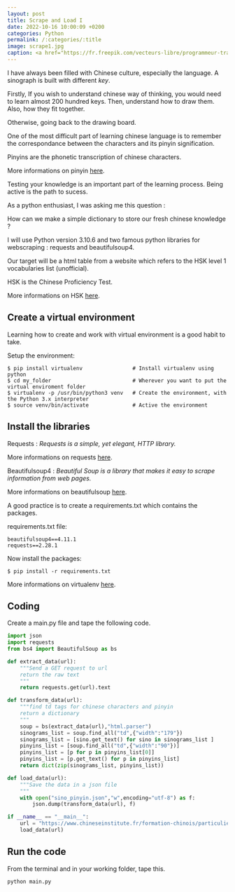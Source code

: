 ```yaml
---
layout: post
title: Scrape and Load I
date: 2022-10-16 10:00:09 +0200
categories: Python
permalink: /:categories/:title
image: scrape1.jpg
caption: <a href="https://fr.freepik.com/vecteurs-libre/programmeur-travaillant-code-developpement-web-ingenieur-programmation-python-php-java-script-ordinateur_14723889.htm#query=python&position=9&from_view=search&track=sph">Image by svstudioart</a> on Freepik
---
```

I have always been filled with Chinese culture, especially the language. A sinograph is built with different *key*.

Firstly, If you wish to understand chinese way of thinking, you would need to learn almost 200 hundred keys. Then, understand how to draw them. Also, how they fit together.

Otherwise, going back to the drawing board.  

One of the most difficult part of learning chinese language is to remember the correspondance between the characters and its pinyin signification.

Pinyins are the phonetic transcription of chinese characters.

More informations on pinyin [here](https://en.wikipedia.org/wiki/Pinyin).

Testing your knowledge is an important part of the learning process.
Being active is the path to sucess.

As a python enthusiast, I was asking me this question :

How can we make a simple dictionary to store our fresh chinese knowledge ?

I will use Python version 3.10.6 and two famous python libraries for webscraping : requests and beautifulsoup4.

Our target will be a html table from a website which refers to the HSK level 1 vocabularies list (unofficial).

HSK is the Chinese Proficiency Test.

More informations on HSK [here](https://en.wikipedia.org/wiki/Hanyu_Shuiping_Kaoshi).

## Create a virtual environment

Learning how to create and work with virtual environment is a good habit to take.

Setup the environment:

    $ pip install virtualenv                # Install virtualenv using python 
    $ cd my_folder                          # Wherever you want to put the virtual enviroment folder
    $ virtualenv -p /usr/bin/python3 venv   # Create the environment, with the Python 3.x interpreter
    $ source venv/bin/activate              # Active the environment

## Install the libraries

Requests : *Requests is a simple, yet elegant, HTTP library.*

More informations on requests [here](https://pypi.org/project/requests/).

Beautifulsoup4 : *Beautiful Soup is a library that makes it easy to scrape information from web pages.*

More informations on beautifulsoup [here](https://pypi.org/project/beautifulsoup4/).

A good practice is to create a requirements.txt which contains the packages.

requirements.txt file:

    beautifulsoup4==4.11.1
    requests==2.28.1

Now install the packages:

    $ pip install -r requirements.txt

More informations on virtualenv [here](http://docs.python-guide.org/en/latest/dev/virtualenvs/).

## Coding

Create a main.py file and tape the following code.

```py
import json
import requests
from bs4 import BeautifulSoup as bs

def extract_data(url):
    """Send a GET request to url
    return the raw text
    """
    return requests.get(url).text

def transform_data(url):
    """find td tags for chinese characters and pinyin
    return a dictionary 
    """
    soup = bs(extract_data(url),"html.parser")
    sinograms_list = soup.find_all("td",{"width":"179"})
    sinograms_list = [sino.get_text() for sino in sinograms_list ]
    pinyins_list = [soup.find_all("td",{"width":"90"})]
    pinyins_list = [p for p in pinyins_list[0]]
    pinyins_list = [p.get_text() for p in pinyins_list]
    return dict(zip(sinograms_list, pinyins_list))

def load_data(url):
    """Save the data in a json file
    """
    with open("sino_pinyin.json","w",encoding="utf-8") as f:
        json.dump(transform_data(url), f)

if __name__ == "__main__":
    url = "https://www.chineseinstitute.fr/formation-chinois/particuliers/cours-de-chinois-adultes/preparation-hsk-bct/hsk-test-de-niveau-de-chinois/hsk-niveau-1/hsk-1-vocabulaire-a-connaitre"
    load_data(url)
```

## Run the code

From the terminal and in your working folder, tape this.

```sh
python main.py
```
